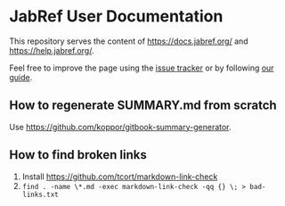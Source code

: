# JabRef User Documentation

This repository serves the content of <https://docs.jabref.org/> and <https://help.jabref.org/>.

Feel free to improve the page using the [issue tracker](https://github.com/JabRef/help.jabref.org/issues) or by following [our guide](en/faq/how-tos/how-to-improve-the-help-page.md).

## How to regenerate SUMMARY.md from scratch

Use <https://github.com/koppor/gitbook-summary-generator>.

## How to find broken links

1. Install https://github.com/tcort/markdown-link-check
2. `find . -name \*.md -exec markdown-link-check -qq {} \; > bad-links.txt`
